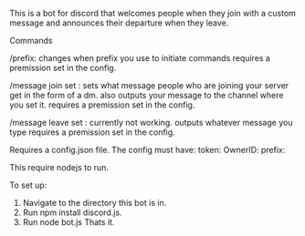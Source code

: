 This is a bot for discord that welcomes people when they join with a custom message and announces their departure when they leave.

Commands

/prefix:
changes when prefix you use to initiate commands
requires a premission set in the config.

/message join set <message>:
sets what message people who are joining your server get in the form of a dm.
also outputs your message to the channel where you set it.
requires a premission set in the config.

/message leave set <message>:
currently not working.
outputs whatever message you type
requires a premission set in the config.

Requires a config.json file.
The config must have:
token:<your bot token>
OwnerID:<the role id of what role you want to be able to use the commands>
prefix:<prefix to initiate commands>

This require nodejs to run.

To set up: 
1. Navigate to the directory this bot is in.
2. Run npm install discord.js.
3. Run node bot.js
Thats it.
